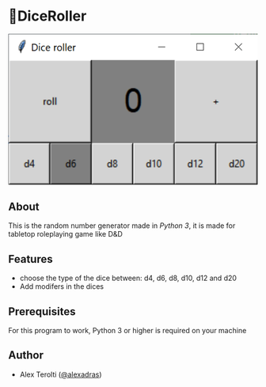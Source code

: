 # :game_die:DiceRoller
![screen1](/screenshot/std.png)

## About 
This is the random number generator made in *Python 3*, it is made for tabletop roleplaying game like D&D

## Features 
* choose the type of the dice between: d4, d6, d8, d10, d12 and d20
* Add modifers in the dices

## Prerequisites
For this program to work, Python 3 or higher is required on your machine 
 
## Author
- Alex Terolti ([@alexadras](https://github.com/alexadras))  



  
